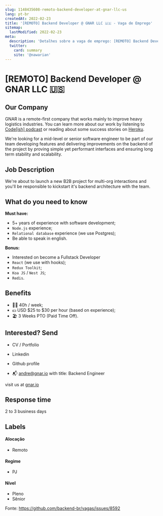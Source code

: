 ```yaml
---
slug: 1148435608-remoto-backend-developer-at-gnar-llc-us
lang: pt-br
createdAt: 2022-02-23
title: '[REMOTO] Backend Developer @ GNAR LLC 🇺🇸 - Vaga de Emprego'
sitemap:
  lastModified: 2022-02-23
meta:
  description: 'Detalhes sobre a vaga de emprego: [REMOTO] Backend Developer @ GNAR LLC 🇺🇸'
  twitter:
    card: summary
    site: '@nawarian'
---
```


# [REMOTO] Backend Developer @ GNAR LLC 🇺🇸

## Our Company

GNAR is a remote-first company that works mainly to improve heavy logistics industries. You can learn more about our work by listening to [Code[ish] podcast](https://www.heroku.com/podcasts/codeish/88-monitoring-productivity-through-iot) or reading about some success stories on [Heroku](https://www.heroku.com/customers/gnar).

We're looking for a mid-level or senior software engineer to be part of our team developing features and delivering improvements on the backend of the project by proving simple yet performant interfaces and ensuring long term stability and scalability.

## Job Description

We're about to launch a new B2B project for multi-org interactions and you'll be responsible to kickstart it's backend architecture with the team.

## What do you need to know

**Must have:**
- 5+ years of experience with software development;
- `Node.js` experience;
- `Relational database` experience (we use Postgres);
- Be able to speak in english.

**Bonus:**
- Interested on become a Fullstack Developer
- `React` (we use with hooks);
- `Redux Toolkit`;
- `Koa JS` / `Nest JS`;
- `Redis`.

## Benefits

- 👩‍💻 40h / week;
- 💵 USD $25 to $30 per hour (based on experience);
- 🏖️ 3 Weeks PTO (Paid Time Off).

## Interested? Send
- CV / Portfolio
- Linkedin
- Github profile

- 📬 [andre@gnar.io](mailto:andre@gnar.io) with title: Backend Engineer

visit us at [gnar.io](https://gnar.io/)

## Response time

2 to 3 business days

## Labels
<!-- retire os labels que não fazem sentido à vaga -->

#### Alocação
- Remoto

#### Regime
- PJ

#### Nível
- Pleno
- Sênior




Fonte: https://github.com/backend-br/vagas/issues/8592